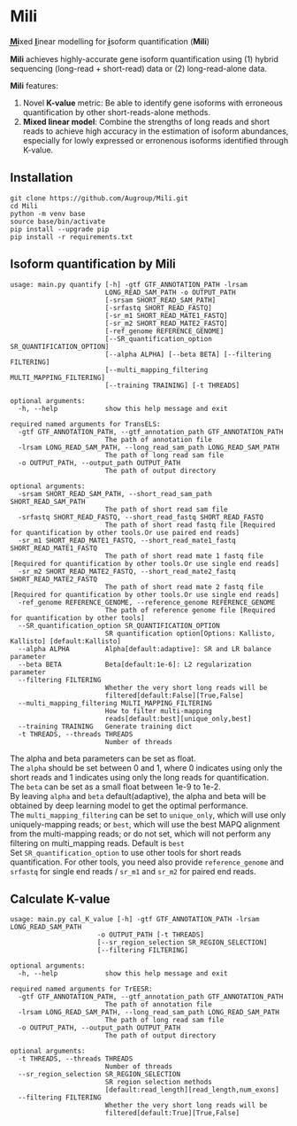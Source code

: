 # Mili
**M͟i͟**xed **l̲**inear modelling for **i̲**soform quantification (**Mili**)

**Mili** achieves highly-accurate gene isoform quantification using (1) hybrid sequencing (long-read + short-read) data or (2) long-read-alone data.

**Mili** features: 
1. Novel **K-value** metric: Be able to identify gene isoforms with erroneous quantification by other short-reads-alone methods.
2. **Mixed linear model**: Combine the strengths of long reads and short reads to achieve high accuracy in the estimation of isoform abundances, especially for lowly expressed or erronenous isoforms identified through K-value.
## Installation
```
git clone https://github.com/Augroup/Mili.git
cd Mili
python -m venv base
source base/bin/activate
pip install --upgrade pip
pip install -r requirements.txt
```
## Isoform quantification by Mili
```
usage: main.py quantify [-h] -gtf GTF_ANNOTATION_PATH -lrsam
                        LONG_READ_SAM_PATH -o OUTPUT_PATH
                        [-srsam SHORT_READ_SAM_PATH]
                        [-srfastq SHORT_READ_FASTQ]
                        [-sr_m1 SHORT_READ_MATE1_FASTQ]
                        [-sr_m2 SHORT_READ_MATE2_FASTQ]
                        [-ref_genome REFERENCE_GENOME]
                        [--SR_quantification_option SR_QUANTIFICATION_OPTION]
                        [--alpha ALPHA] [--beta BETA] [--filtering FILTERING]
                        [--multi_mapping_filtering MULTI_MAPPING_FILTERING]
                        [--training TRAINING] [-t THREADS]

optional arguments:
  -h, --help            show this help message and exit

required named arguments for TransELS:
  -gtf GTF_ANNOTATION_PATH, --gtf_annotation_path GTF_ANNOTATION_PATH
                        The path of annotation file
  -lrsam LONG_READ_SAM_PATH, --long_read_sam_path LONG_READ_SAM_PATH
                        The path of long read sam file
  -o OUTPUT_PATH, --output_path OUTPUT_PATH
                        The path of output directory

optional arguments:
  -srsam SHORT_READ_SAM_PATH, --short_read_sam_path SHORT_READ_SAM_PATH
                        The path of short read sam file
  -srfastq SHORT_READ_FASTQ, --short_read_fastq SHORT_READ_FASTQ
                        The path of short read fastq file [Required for quantification by other tools.Or use paired end reads]
  -sr_m1 SHORT_READ_MATE1_FASTQ, --short_read_mate1_fastq SHORT_READ_MATE1_FASTQ
                        The path of short read mate 1 fastq file [Required for quantification by other tools.Or use single end reads]
  -sr_m2 SHORT_READ_MATE2_FASTQ, --short_read_mate2_fastq SHORT_READ_MATE2_FASTQ
                        The path of short read mate 2 fastq file [Required for quantification by other tools.Or use single end reads]
  -ref_genome REFERENCE_GENOME, --reference_genome REFERENCE_GENOME
                        The path of reference genome file [Required for quantification by other tools]
  --SR_quantification_option SR_QUANTIFICATION_OPTION
                        SR quantification option[Options: Kallisto, Kallisto] [default:Kallisto]
  --alpha ALPHA         Alpha[default:adaptive]: SR and LR balance parameter
  --beta BETA           Beta[default:1e-6]: L2 regularization parameter
  --filtering FILTERING
                        Whether the very short long reads will be
                        filtered[default:False][True,False]
  --multi_mapping_filtering MULTI_MAPPING_FILTERING
                        How to filter multi-mapping
                        reads[default:best][unique_only,best]
  --training TRAINING   Generate training dict
  -t THREADS, --threads THREADS
                        Number of threads
```
The alpha and beta parameters can be set as float. <br>
The `alpha` should be set between 0 and 1, where 0 indicates using only the short reads and 1 indicates using only the long reads for quantification. <br>
The `beta` can be set as a small float between 1e-9 to 1e-2. <br>
By leaving `alpha` and `beta` default(adaptive), the alpha and beta will be obtained by deep learning model to get the optimal performance. <br>
The `multi_mapping_filtering` can be set to `unique_only`, which will use only uniquely-mapping reads; or `best`, which will use the best MAPQ alignment from the multi-mapping reads; or do not set, which will not perform any filtering on multi_mapping reads. Default is `best`<br>
Set `SR_quantification_option` to use other tools for short reads quantification. For other tools, you need also provide `reference_genome` and `srfastq` for single end reads / `sr_m1` and `sr_m2` for paired end reads.

## Calculate K-value
```
usage: main.py cal_K_value [-h] -gtf GTF_ANNOTATION_PATH -lrsam LONG_READ_SAM_PATH
                      -o OUTPUT_PATH [-t THREADS]
                      [--sr_region_selection SR_REGION_SELECTION]
                      [--filtering FILTERING]

optional arguments:
  -h, --help            show this help message and exit

required named arguments for TrEESR:
  -gtf GTF_ANNOTATION_PATH, --gtf_annotation_path GTF_ANNOTATION_PATH
                        The path of annotation file
  -lrsam LONG_READ_SAM_PATH, --long_read_sam_path LONG_READ_SAM_PATH
                        The path of long read sam file
  -o OUTPUT_PATH, --output_path OUTPUT_PATH
                        The path of output directory

optional arguments:
  -t THREADS, --threads THREADS
                        Number of threads
  --sr_region_selection SR_REGION_SELECTION
                        SR region selection methods
                        [default:read_length][read_length,num_exons]
  --filtering FILTERING
                        Whether the very short long reads will be
                        filtered[default:True][True,False]
```
